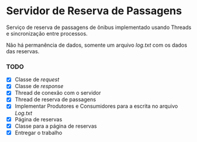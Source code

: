 # Servidor de Reserva de Passagens

Serviço de reserva de passagens de ônibus implementado usando Threads e sincronização entre processos.

Não há permanência de dados, somente um arquivo _log.txt_ com os dados das reservas.  

### TODO

- [x] Classe de _request_
- [x] Classe de _response_
- [x] Thread de conexão com o servidor
- [x] Thread de reserva de passagens
- [x] Implementar Produtores e Consumidores para a escrita no arquivo _Log.txt_
- [x] Página de reservas
- [x] Classe para a página de reservas
- [x] Entregar o trabalho
